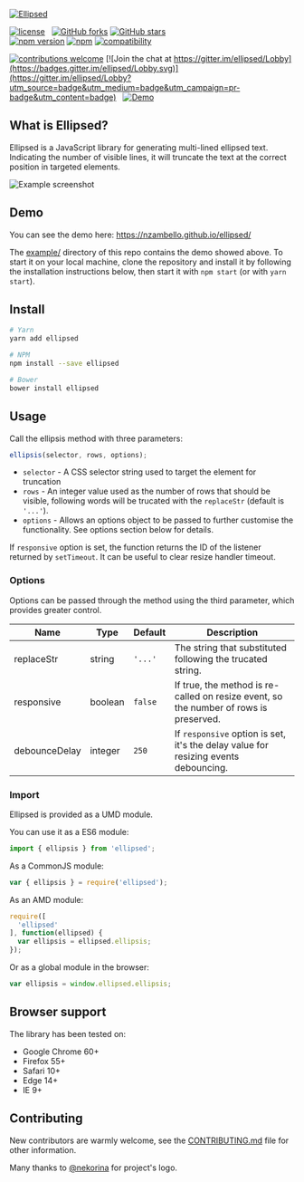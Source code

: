 [![Ellipsed](https://github.com/nzambello/ellipsed/raw/master/logo.svg?sanitize=true)](https://nzambello.github.io/ellipsed/)

[![license](https://img.shields.io/github/license/nzambello/ellipsed.svg)](https://github.com/nzambello/ellipsed/blob/master/LICENSE)&nbsp;&nbsp;
[![GitHub forks](https://img.shields.io/github/forks/nzambello/ellipsed.svg?style=social&label=Fork)](https://github.com/nzambello/ellipsed)
[![GitHub stars](https://img.shields.io/github/stars/nzambello/ellipsed.svg?style=social&label=Star)](https://github.com/nzambello/ellipsed)  
[![npm version](https://badge.fury.io/js/ellipsed.svg)](https://www.npmjs.com/package/ellipsed)
[![npm](https://img.shields.io/npm/dt/ellipsed.svg)](https://www.npmjs.com/package/ellipsed)
[![compatibility](https://img.shields.io/badge/compatibility-tested-brightgreen.svg?style=flat)](https://github.com/nzambello/ellipsed/issues)
  
[![contributions welcome](https://img.shields.io/badge/contributions-welcome-brightgreen.svg?style=flat)](https://github.com/nzambello/ellipsed/issues)
[![Join the chat at https://gitter.im/ellipsed/Lobby](https://badges.gitter.im/ellipsed/Lobby.svg)](https://gitter.im/ellipsed/Lobby?utm_source=badge&utm_medium=badge&utm_campaign=pr-badge&utm_content=badge) &nbsp;
[![Demo](https://img.shields.io/badge/Demo-here-yellowgreen.svg)](https://nzambello.github.io/ellipsed/)
  

## What is Ellipsed?
Ellipsed is a JavaScript library for generating multi-lined ellipsed text.  
Indicating the number of visible lines, it will truncate the text at the correct position in targeted elements.
  
![Example screenshot](https://github.com/nzambello/ellipsed/blob/master/example/ellipsed.png)

## Demo  
You can see the demo here: https://nzambello.github.io/ellipsed/

The [example/](https://github.com/nzambello/ellipsed/tree/master/example) directory of this repo contains the demo showed above.
To start it on your local machine, clone the repository and install it by following the installation instructions below, then start it with `npm start` (or with `yarn start`).  

## Install
```sh
# Yarn
yarn add ellipsed

# NPM
npm install --save ellipsed

# Bower
bower install ellipsed
```

## Usage
Call the ellipsis method with three parameters:
````javascript
ellipsis(selector, rows, options);
````

- `selector` - A CSS selector string used to target the element for truncation
- `rows` - An integer value used as the number of rows that should be visible, following words will be trucated with the `replaceStr` (default is `'...'`).
- `options` - Allows an options object to be passed to further customise the functionality. See options section below for details.
  
If `responsive` option is set, the function returns the ID of the listener returned by `setTimeout`. It can be useful to clear resize handler timeout.

### Options
Options can be passed through the method using the third parameter, which provides greater control.

Name | Type |  Default | Description
---- | ---- |  ------- | -----------
replaceStr | string | `'...'` | The string that substituted following the trucated string.
responsive | boolean | `false` | If true, the method is re-called on resize event, so the number of rows is preserved.
debounceDelay | integer | `250` | If `responsive` option is set, it's the delay value for resizing events debouncing.

### Import
Ellipsed is provided as a UMD module.

You can use it as a ES6 module:
```javascript
import { ellipsis } from 'ellipsed';
```
As a CommonJS module:
```javascript
var { ellipsis } = require('ellipsed');
```
As an AMD module:
```javascript
require([
  'ellipsed'
], function(ellipsed) {
  var ellipsis = ellipsed.ellipsis;
});
```
Or as a global module in the browser:
```javascript
var ellipsis = window.ellipsed.ellipsis;
```

## Browser support
The library has been tested on:

- Google Chrome 60+
- Firefox 55+
- Safari 10+
- Edge 14+
- IE 9+
 
## Contributing
New contributors are warmly welcome, see the [CONTRIBUTING.md](https://github.com/nzambello/ellipsed/blob/master/CONTRIBUTING.md) file for other information.
  
Many thanks to [@nekorina](https://github.com/nekorina) for project's logo.
